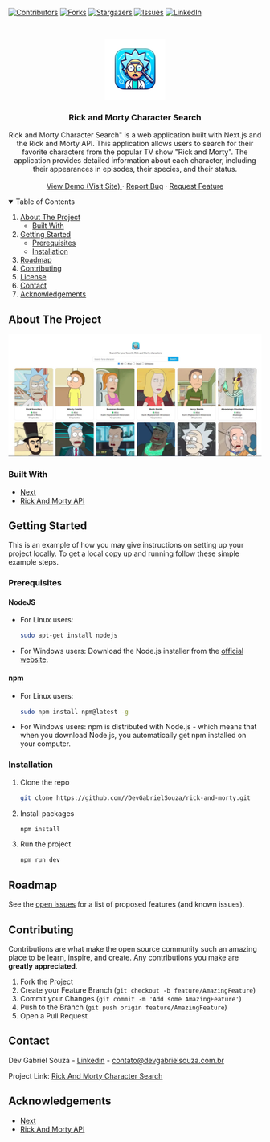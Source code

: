 <!-- PROJECT SHIELDS -->

[![Contributors][contributors-shield]][contributors-url]
[![Forks][forks-shield]][forks-url]
[![Stargazers][stars-shield]][stars-url]
[![Issues][issues-shield]][issues-url]
[![LinkedIn][linkedin-shield]][linkedin-url]

<!-- PROJECT LOGO -->
<br />
<p align="center">
  <a href="https://github.com/DevGabrielSouza/rick-and-morty/">
    <img src="public/rick-and-morty-search-logo.png" alt="Logo" width="120">
  </a>

  <h3 align="center">Rick and Morty Character Search</h3>

  <p align="center">
    Rick and Morty Character Search" is a web application built with Next.js and the Rick and Morty API. This application allows users to search for their favorite characters from the popular TV show "Rick and Morty". The application provides detailed information about each character, including their appearances in episodes, their species, and their status.
    <br />
    <br />
    <a href="https://rick-and-morty.devgabrielsouza.com.br" target="_blank">View Demo (Visit Site) </a>
    ·
    <a href="https://github.com/DevGabrielSouza/rick-and-morty/issues">Report Bug</a>
    ·
    <a href="https://github.com/DevGabrielSouza/rick-and-morty/issues">Request Feature</a>
  </p>
</p>

<!-- TABLE OF CONTENTS -->
<details open="open">
  <summary>Table of Contents</summary>
  <ol>
    <li>
      <a href="#about-the-project">About The Project</a>
      <ul>
        <li><a href="#built-with">Built With</a></li>
      </ul>
    </li>
    <li>
      <a href="#getting-started">Getting Started</a>
      <ul>
        <li><a href="#prerequisites">Prerequisites</a></li>
        <li><a href="#installation">Installation</a></li>
      </ul>
    </li>
    <li><a href="#roadmap">Roadmap</a></li>
    <li><a href="#contributing">Contributing</a></li>
    <li><a href="#license">License</a></li>
    <li><a href="#contact">Contact</a></li>
    <li><a href="#acknowledgements">Acknowledgements</a></li>
  </ol>
</details>

<!-- ABOUT THE PROJECT -->

## About The Project

![product-screenshot](public/app_screenshot.jpg)

### Built With

-   [Next](https://nextjs.org/)
-   [Rick And Morty API](rickandmortyapi.com/)

<!-- GETTING STARTED -->

## Getting Started

This is an example of how you may give instructions on setting up your project locally.
To get a local copy up and running follow these simple example steps.

### Prerequisites

#### NodeJS

-   For Linux users:
    ```sh
    sudo apt-get install nodejs
    ```
-   For Windows users:
    Download the Node.js installer from the [official website](https://nodejs.org/en/download/).

#### npm

-   For Linux users:

    ```sh
    sudo npm install npm@latest -g
    ```

-   For Windows users:
    npm is distributed with Node.js - which means that when you download Node.js, you automatically get npm installed on your computer.

### Installation

1. Clone the repo
    ```sh
    git clone https://github.com//DevGabrielSouza/rick-and-morty.git
    ```
2. Install packages
    ```sh
    npm install
    ```
3. Run the project
    ```sh
    npm run dev
    ```

<!-- ROADMAP -->

## Roadmap

See the [open issues](https://github.com/DevGabrielSouza/rick-and-morty/issues) for a list of proposed features (and known issues).

<!-- CONTRIBUTING -->

## Contributing

Contributions are what make the open source community such an amazing place to be learn, inspire, and create. Any contributions you make are **greatly appreciated**.

1. Fork the Project
2. Create your Feature Branch (`git checkout -b feature/AmazingFeature`)
3. Commit your Changes (`git commit -m 'Add some AmazingFeature'`)
4. Push to the Branch (`git push origin feature/AmazingFeature`)
5. Open a Pull Request

<!-- CONTACT -->

## Contact

Dev Gabriel Souza - [Linkedin](https://www.linkedin.com/in/devgabrielsouza/) - contato@devgabrielsouza.com.br

Project Link: [Rick And Morty Character Search](https://rick-and-morty.devgabrielsouza.com.br/)

<!-- ACKNOWLEDGEMENTS -->

## Acknowledgements

-   [Next](https://nextjs.org/docs)
-   [Rick And Morty API](https://rickandmortyapi.com/documentation)

<!-- MARKDOWN LINKS & IMAGES -->
<!-- https://www.markdownguide.org/basic-syntax/#reference-style-links -->

[contributors-shield]: https://img.shields.io/github/contributors/DevGabrielSouza/rick-and-morty.svg?style=for-the-badge
[contributors-url]: https://github.com/DevGabrielSouza/rick-and-morty/graphs/contributors
[forks-shield]: https://img.shields.io/github/forks/DevGabrielSouza/Best-README-Template.svg?style=for-the-badge
[forks-url]: https://github.com/DevGabrielSouza/rick-and-morty/network/members
[stars-shield]: https://img.shields.io/github/stars/DevGabrielSouza/Best-README-Template.svg?style=for-the-badge
[stars-url]: https://github.com/DevGabrielSouza/rick-and-morty/stargazers
[issues-shield]: https://img.shields.io/github/issues/DevGabrielSouza/Best-README-Template.svg?style=for-the-badge
[issues-url]: https://github.com/DevGabrielSouza/rick-and-morty/issues
[linkedin-shield]: https://img.shields.io/badge/-LinkedIn-black.svg?style=for-the-badge&logo=linkedin&colorB=555
[linkedin-url]: https://www.linkedin.com/in/devgabrielsouza/
[product-screenshot]: public/app_screenshot.jpg
